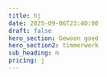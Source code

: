 ```yaml
---
title: hj
date: 2025-09-06T23:40:00
draft: false
hero_section: Gewoon goed 
hero_section2: timmerwerk
sub_heading: n
pricing: j
---
```


